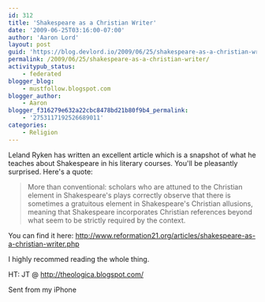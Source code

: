 ```yaml
---
id: 312
title: 'Shakespeare as a Christian Writer'
date: '2009-06-25T03:16:00-07:00'
author: 'Aaron Lord'
layout: post
guid: 'https://blog.devlord.io/2009/06/25/shakespeare-as-a-christian-writer/'
permalink: /2009/06/25/shakespeare-as-a-christian-writer/
activitypub_status:
    - federated
blogger_blog:
    - mustfollow.blogspot.com
blogger_author:
    - Aaron
blogger_f316279e632a22cbc8478bd21b80f9b4_permalink:
    - '2753117192526689011'
categories:
    - Religion
---
```


Leland Ryken has written an excellent article which is a snapshot of what he teaches about Shakespeare in his literary courses. You'll be pleasantly surprised.  Here's a quote:

> More than conventional: scholars who are attuned to the Christian element in Shakespeare's plays correctly observe that there is sometimes a gratuitous element in Shakespeare's Christian allusions, meaning that Shakespeare incorporates Christian references beyond what seem to be strictly required by the context.

You can find it here: <a href="http://www.reformation21.org/articles/shakespeare-as-a-christian-writer.php">http://www.reformation21.org/articles/shakespeare-as-a-christian-writer.php</a>

I highly recommed reading the whole thing.

HT: JT @ <a href="http://theologica.blogspot.com/">http://theologica.blogspot.com/</a>

Sent from my iPhone